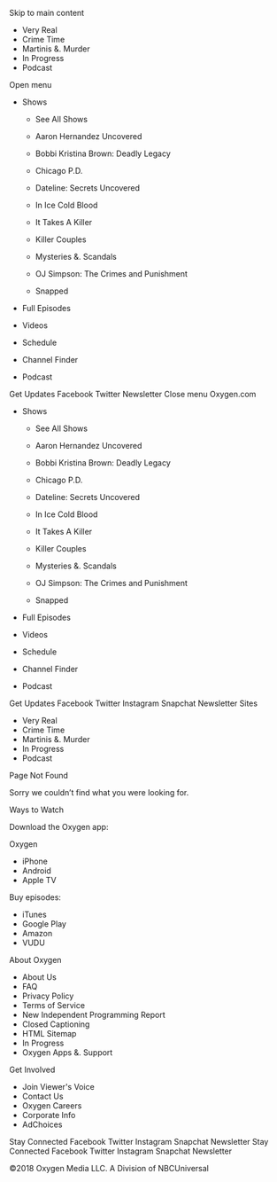 Skip to main content

*   Very Real
*   Crime Time
*   Martinis &. Murder
*   In Progress
*   Podcast

Open menu

*   Shows
    
    *   See All Shows
    
    *   Aaron Hernandez Uncovered
    *   Bobbi Kristina Brown: Deadly Legacy
    *   Chicago P.D.
    *   Dateline: Secrets Uncovered
    *   In Ice Cold Blood
    *   It Takes A Killer
    *   Killer Couples
    *   Mysteries &. Scandals
    *   OJ Simpson: The Crimes and Punishment
    *   Snapped
*   Full Episodes
*   Videos
*   Schedule
*   Channel Finder
*   Podcast

Get Updates Facebook Twitter Newsletter Close menu Oxygen.com

*   Shows
    
    *   See All Shows
    
    *   Aaron Hernandez Uncovered
    *   Bobbi Kristina Brown: Deadly Legacy
    *   Chicago P.D.
    *   Dateline: Secrets Uncovered
    *   In Ice Cold Blood
    *   It Takes A Killer
    *   Killer Couples
    *   Mysteries &. Scandals
    *   OJ Simpson: The Crimes and Punishment
    *   Snapped
*   Full Episodes
*   Videos
*   Schedule
*   Channel Finder
*   Podcast

Get Updates Facebook Twitter Instagram Snapchat Newsletter Sites

*   Very Real
*   Crime Time
*   Martinis &. Murder
*   In Progress
*   Podcast

Page Not Found

Sorry we couldn’t find what you were looking for.

Ways to Watch

Download the Oxygen app:

Oxygen

*   iPhone
*   Android
*   Apple TV

Buy episodes:

*   iTunes
*   Google Play
*   Amazon
*   VUDU

About Oxygen

*   About Us
*   FAQ
*   Privacy Policy
*   Terms of Service
*   New Independent Programming Report
*   Closed Captioning
*   HTML Sitemap
*   In Progress
*   Oxygen Apps &. Support

Get Involved

*   Join Viewer's Voice
*   Contact Us
*   Oxygen Careers
*   Corporate Info
*   AdChoices

Stay Connected Facebook Twitter Instagram Snapchat Newsletter Stay Connected Facebook Twitter Instagram Snapchat Newsletter

©2018 Oxygen Media LLC. A Division of NBCUniversal